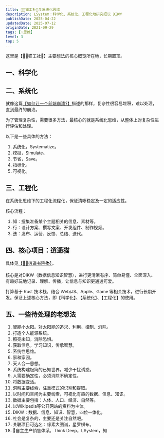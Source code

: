 ```yaml
---
title: 🧑‍💻猫工社🤖与系统化思维
description: LSystem：科学化、系统化、工程化地研究把玩 DIKW
publishDate: 2025-04-22
updatedDate: 2025-07-12
originDate: 2021-09-29
tags: [💡思维]
level: 3
top: 5
---
```


这里是【🧑‍💻猫工社🤖】主要想法的核心概览所在地，长期置顶。

## 一、科学化

## 二、系统化

就像这篇[【如何让一个前端崩溃?】]描述的那样，复杂性很容易堆积，难以处理，直到最终的崩溃。

为了管理复杂性，需要很多方法，最核心的就是系统化思维，从整体上对复杂性进行评估和处理。

以下是一些具体的方法：

1. 系统化，Systematize。
2. 模拟，Simulate。
3. 节省，Save。
4. 指标化。
5. 可视化。

## 三、工程化

在系统化思维下的工程化流程化，保证清晰稳定及一定的适应性。

核心流程：
1. 知：搜集准备某个主题相关的信息、素材等。
2. 行：设计方案、撰写文案、开发组件、制作视频。
3. 迭：发布、运营、反馈、总结、迭代。

## 四、核心项目：逍遥猫

具体见[【🧚‍♂️逍遥书院📚】](https://lib.lushisang.com/)。

核心是对DIKW（数据信息知识智慧），进行更清晰有序、简单易懂、全面深入、有趣好玩地记录、理解、传播，让信息与知识更通透可爱。

打算基于 Rust 技术栈，结合 Web/JS、Apple、Game 等相关技术，进行长期开发。保证上述核心方法，即【科学化】、【系统化】、【工程化】的使用。

## 五、一些待处理的老想法

1. 智能小太阳。对太阳能的追求、利用、控制、消除。
2. 打造个人能源系统。
3. 照亮未知，消除恐惧。
4. 获取信息，学习知识，传承智慧。
5. 系统性思维。
6. 家和家园。
7. 天人合一思想。
8. 系统构建极简的已知世界。减少干扰诱惑。
9. 人需要确定性，必须消除不确定性。
10. 将数据变活。
11. 洞察主要线索，注重模式的识别和提取。
12. 以时间和空间为主要线索，可视化有趣的数据、信息、知识。
13. 数据主要包括：人体、人口、经济、自然等。
14. 以Wikipedia等公开网站的资料为主体。
15. DIKW：数据、信息、知识、智慧，四位一体化。
16. 社会是复杂的，主要还是关注自然吧。
17. 关联项目可选名：缘素大图谱，星罗棋布。
18. 💎自主生产销售体系，Think Deep，LSystem，知


[【如何让一个前端崩溃?】]: https://www.zhihu.com/question/648320502
